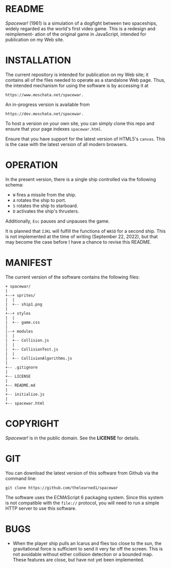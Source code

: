 # README

_Spacewar!_ (1961) is a simulation of a dogfight between two spaceships, widely
regarded as the world's first video game.  This is a redesign and reimplement-
ation of the original game in JavaScript, intended for publication on my Web
site.  

# INSTALLATION

The current repository is intended for publication on my Web site; it contains
all of the files needed to operate as a standalone Web page.  Thus, the intended
mechanism for using the software is by accessing it at 
```
https://www.moschata.net/spacewar.
```
An in-progress version is available from 
```
https://dev.moschata.net/spacewar.
```

To host a version on your own site, you can simply clone this repo and ensure
that your page indexes `spacewar.html`.

Ensure that you have support for the latest version of HTML5's `canvas`. This
is the case with the latest version of all modern browsers. 

# OPERATION

In the present version, there is a single ship controlled via the following 
schema:
* `W` fires a missile from the ship. 
* `A` rotates the ship to port. 
* `S` rotates the ship to starboard.
* `D` activates the ship's thrusters.

Additionally, `Esc` pauses and unpauses the game. 

It is planned that `IJKL` will fulfill the functions of `WASD` for a second ship. 
This is not implemented at the time of writing (September 22, 2022), but that may
become the case before I have a chance to revise this README.

# MANIFEST 

The current version of the software contains the following files:

```
+ spacewar/
|
+--+ sprites/
|  | 
|  +-- ship1.png
|
+--+ styles
|  |
|  +-- game.css
|
|--+ modules
|  |
|  +-- Collision.js
|  |
|  +-- CollisionTest.js
|  |
|  +-- CollisionAlgorithms.js
|
+-- .gitignore
|
+-- LICENSE
|
+-- README.md
|
+-- initialize.js
|
+-- spacewar.html
```

# COPYRIGHT 

_Spacewar!_ is in the public domain.  See the **LICENSE** for details.

# GIT 

You can download the latest version of this software from Github via the
command line:
```
git clone https://github.com/thelearned1/spacewar
```
The software uses the ECMAScript 6 packaging system.  Since this system
is not compatible with the `file://` protocol, you will need to run a
simple HTTP server to use this software.

# BUGS

* When the player ship pulls an Icarus and flies too close to the sun, the
  gravitational force is sufficient to send it very far off the screen.  This
  is not avoidable without either collision detection or a bounded map. 
  These features are close, but have not yet been implemented.
